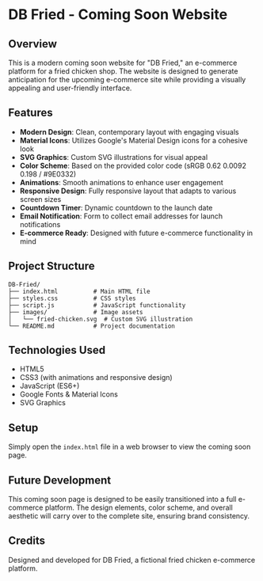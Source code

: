 # DB Fried - Coming Soon Website

## Overview
This is a modern coming soon website for "DB Fried," an e-commerce platform for a fried chicken shop. The website is designed to generate anticipation for the upcoming e-commerce site while providing a visually appealing and user-friendly interface.

## Features

- **Modern Design**: Clean, contemporary layout with engaging visuals
- **Material Icons**: Utilizes Google's Material Design icons for a cohesive look
- **SVG Graphics**: Custom SVG illustrations for visual appeal
- **Color Scheme**: Based on the provided color code (sRGB 0.62 0.0092 0.198 / #9E0332)
- **Animations**: Smooth animations to enhance user engagement
- **Responsive Design**: Fully responsive layout that adapts to various screen sizes
- **Countdown Timer**: Dynamic countdown to the launch date
- **Email Notification**: Form to collect email addresses for launch notifications
- **E-commerce Ready**: Designed with future e-commerce functionality in mind

## Project Structure

```
DB-Fried/
├── index.html          # Main HTML file
├── styles.css          # CSS styles
├── script.js           # JavaScript functionality
├── images/             # Image assets
│   └── fried-chicken.svg  # Custom SVG illustration
└── README.md           # Project documentation
```

## Technologies Used

- HTML5
- CSS3 (with animations and responsive design)
- JavaScript (ES6+)
- Google Fonts & Material Icons
- SVG Graphics

## Setup

Simply open the `index.html` file in a web browser to view the coming soon page.

## Future Development

This coming soon page is designed to be easily transitioned into a full e-commerce platform. The design elements, color scheme, and overall aesthetic will carry over to the complete site, ensuring brand consistency.

## Credits

Designed and developed for DB Fried, a fictional fried chicken e-commerce platform.